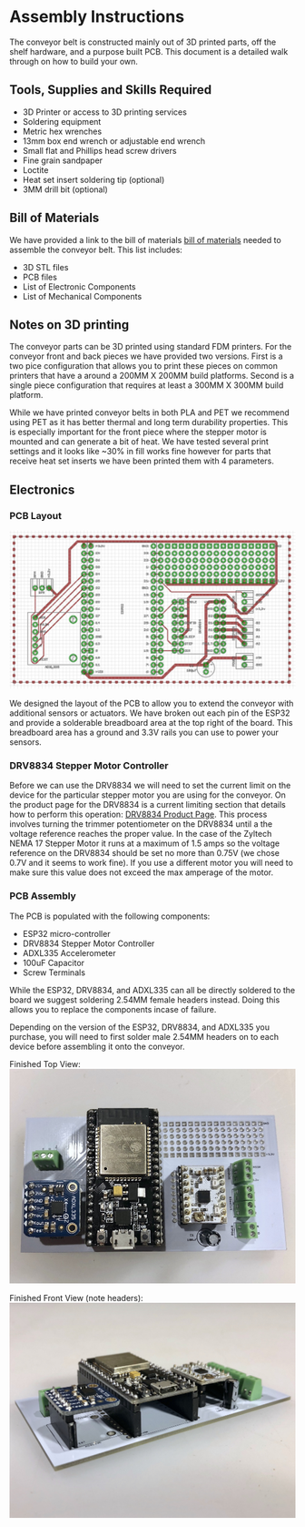 # Assembly Instructions
The conveyor belt is constructed mainly out of 3D printed parts, off the shelf hardware, and a purpose built PCB. This document is a detailed walk through on how to build your own.

## Tools, Supplies and Skills Required
* 3D Printer or access to 3D printing services
* Soldering equipment
* Metric hex wrenches
* 13mm box end wrench or adjustable end wrench
* Small flat and Phillips head screw drivers
* Fine grain sandpaper
* Loctite
* Heat set insert soldering tip (optional)
* 3MM drill bit (optional)

## Bill of Materials
We have provided a link to the bill of materials [bill of materials](BOM.md) needed to assemble the conveyor belt. This list includes:
* 3D STL files
* PCB files
* List of Electronic Components
* List of Mechanical Components

## Notes on 3D printing
The conveyor parts can be 3D printed using standard FDM printers. For the conveyor front and back pieces we have provided two versions. First is a two pice configuration that allows you to print these pieces on common printers that have a around a 200MM X 200MM build platforms. Second is a single piece configuration that requires at least a 300MM X 300MM build platform.

While we have printed conveyor belts in both PLA and PET we recommend using PET as it has better thermal and long term durability properties. This is especially important for the front piece where the stepper motor is mounted and can generate a bit of heat. We have tested several print settings and it looks like ~30% in fill works fine however for parts that receive heat set inserts we have been printed them with 4 parameters.

## Electronics

### PCB Layout
![PCB Layout](./images/pcb_layout.jpg)

We designed the layout of the PCB to allow you to extend the conveyor with additional sensors or actuators. We have broken out each pin of the ESP32 and provide a solderable breadboard area at the top right of the board. This breadboard area has a ground and 3.3V rails you can use to power your sensors.

### DRV8834 Stepper Motor Controller
Before we can use the DRV8834 we will need to set the current limit on the device for the particular stepper motor you are using for the conveyor. On the product page for the DRV8834 is a current limiting section that details how to perform this operation: [DRV8834 Product Page](https://www.pololu.com/product/2134). This process involves turning the trimmer potentiometer on the DRV8834 until a the voltage reference reaches the proper value. In the case of the Zyltech NEMA 17 Stepper Motor it runs at a maximum of 1.5 amps so the voltage reference on the DRV8834 should be set no more than 0.75V (we chose 0.7V and it seems to work fine). If you use a different motor you will need to make sure this value does not exceed the max amperage of the motor.   


### PCB Assembly
The PCB is populated with the following components:
* ESP32 micro-controller
* DRV8834 Stepper Motor Controller
* ADXL335 Accelerometer
* 100uF Capacitor
* Screw Terminals


While the ESP32, DRV8834, and ADXL335 can all be directly soldered to the board we suggest soldering 2.54MM female headers instead. Doing this allows you to replace the components incase of failure.

Depending on the version of the ESP32, DRV8834, and ADXL335 you purchase, you will need to first solder male 2.54MM headers on to each device before assembling it onto the conveyor.

Finished Top View:
![PCB Finished Top View](./images/pcb_top.jpg)

Finished Front View (note headers):
![PCB Finished Front View](./images/pcb_front.jpg)
